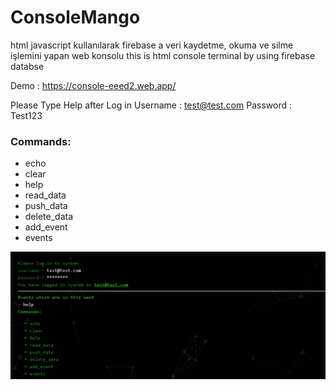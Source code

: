 # ConsoleMango
html javascript kullanılarak firebase a veri kaydetme, okuma ve silme işlemini yapan web konsolu
this is html console terminal by using firebase databse

Demo : https://console-eeed2.web.app/

Please Type Help after Log in
Username : test@test.com
Password : Test123

### Commands:

- echo
- clear
- help
- read_data
- push_data
- delete_data
- add_event
- events

![alt text](https://raw.githubusercontent.com/ledmago/ConsoleMago/master/resim.png)
